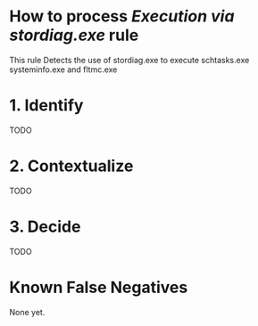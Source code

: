 # How to process *Execution via stordiag.exe* rule
This rule Detects the use of stordiag.exe to execute schtasks.exe systeminfo.exe and fltmc.exe

# 1. Identify
TODO

# 2. Contextualize
TODO

# 3. Decide
TODO

# Known False Negatives
None yet.
